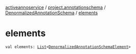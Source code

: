 [activeannoservice](../../index.md) / [project.annotationschema](../index.md) / [DenormalizedAnnotationSchema](index.md) / [elements](./elements.md)

# elements

`val elements: `[`List`](https://kotlinlang.org/api/latest/jvm/stdlib/kotlin.collections/-list/index.html)`<`[`DenormalizedAnnotationSchemaElement`](../-denormalized-annotation-schema-element/index.md)`>`